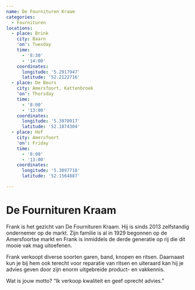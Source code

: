 ```yaml
---
name: De Fournituren Kraam
categories:
  - Fournituren
locations:
  - place: Brink
    city: Baarn
    'on': Tuesday
    time:
      - '8:30'
      - '14:00'
    coordinates:
      longitude: '5.2917947'
      latitude: '52.2122716'
  - place: De Beurs
    city: Amersfoort, Kattenbroek
    'on': Thursday
    time:
      - '8:00'
      - '13:00'
    coordinates:
      longitude: '5.3970917'
      latitude: '52.1874304'
  - place: Hof
    city: Amersfoort
    'on': Friday
    time:
      - '8:00'
      - '13:00'
    coordinates:
      longitude: '5.3897718'
      latitude: '52.1564887'

---
```


# De Fournituren Kraam

Frank is het gezicht van De Fournituren Kraam. Hij is sinds 2013 zelfstandig ondernemer op de markt. Zijn familie is al in 1929 begonnen op de Amersfoortse markt en Frank is inmiddels de derde generatie op rij die dit mooie vak mag uitoefenen.

Frank verkoopt diverse soorten garen, band, knopen en ritsen. Daarnaast kun je bij hem ook terecht voor reparatie van ritsen en uiteraard kan hij je advies geven door zijn enorm uitgebreide product- en vakkennis.

Wat is jouw motto?
“Ik verkoop kwaliteit en geef oprecht advies.”